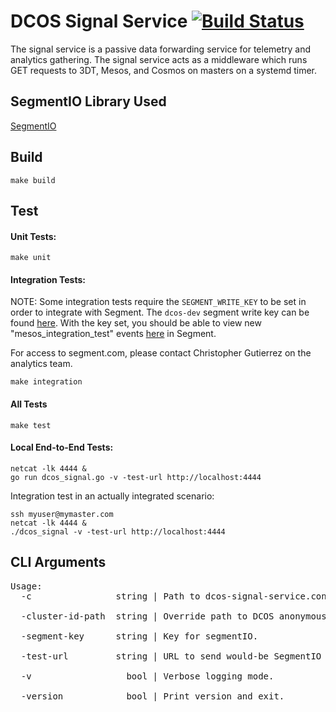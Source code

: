 # DCOS Signal Service [![Build Status](https://jenkins.mesosphere.com/service/jenkins/buildStatus/icon?job=public-dcos-cluster-ops/dcos-signal/master)](https://jenkins.mesosphere.com/service/jenkins/job/public-dcos-cluster-ops/job/dcos-signal/job/master/)
The signal service is a passive data forwarding service for telemetry and analytics gathering. The signal service acts as a middleware which runs GET requests to 3DT, Mesos, and Cosmos on masters on a systemd timer.   

## SegmentIO Library Used
[SegmentIO](https://segment.com/docs/libraries/go/)

## Build
```
make build
```

## Test

#### Unit Tests:

```
make unit
```

#### Integration Tests:

NOTE: Some integration tests require the `SEGMENT_WRITE_KEY` to be set in order to integrate with Segment. The `dcos-dev` segment write key can be found [here](https://mesosphere.onelogin.com/notes/71322). With the key set, you should be able to view new "mesos_integration_test" events [here](https://app.segment.com/mesosphere/sources/dcos-dev/debugger) in Segment.

For access to segment.com, please contact Christopher Gutierrez on the analytics team.

```
make integration
```

#### All Tests

```
make test
```

#### Local End-to-End Tests:

```
netcat -lk 4444 &
go run dcos_signal.go -v -test-url http://localhost:4444
```

Integration test in an actually integrated scenario:

```
ssh myuser@mymaster.com
netcat -lk 4444 &
./dcos_signal -v -test-url http://localhost:4444
```

## CLI Arguments
<pre>
Usage:
  -c                string | Path to dcos-signal-service.conf. (default "/opt/mesosphere/etc/dcos-signal-config.json")
  
  -cluster-id-path  string | Override path to DCOS anonymous ID. (default "/var/lib/dcos/cluster-id")
  
  -segment-key      string | Key for segmentIO.

  -test-url         string | URL to send would-be SegmentIO data to as JSON blob.
  
  -v                  bool | Verbose logging mode.
  
  -version            bool | Print version and exit.
</pre>
